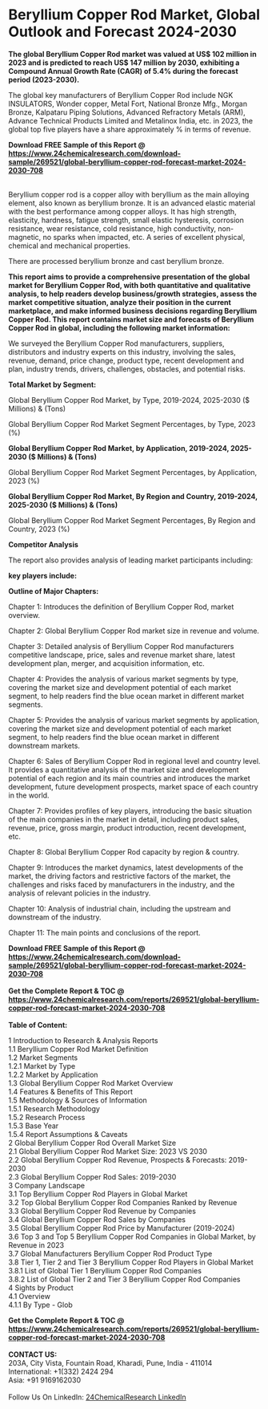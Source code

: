<h1>Beryllium Copper Rod Market, Global Outlook and Forecast 2024-2030</h1><p><strong>The global Beryllium Copper Rod market was valued at US$ 102 million in 2023 and is predicted to reach US$ 147 million by 2030, exhibiting a Compound Annual Growth Rate (CAGR) of 5.4% during the forecast period (2023-2030).</strong></p><p>
</p><p>The global key manufacturers of Beryllium Copper Rod include NGK INSULATORS, Wonder copper, Metal Fort, National Bronze Mfg., Morgan Bronze, Kalpataru Piping Solutions, Advanced Refractory Metals (ARM), Advance Technical Products Limited and Metalinox India, etc. in 2023, the global top five players have a share approximately % in terms of revenue.</p><div><b>Download FREE Sample of this Report @ 
            <a href="https://www.24chemicalresearch.com/download-sample/269521/global-beryllium-copper-rod-forecast-market-2024-2030-708">
            https://www.24chemicalresearch.com/download-sample/269521/global-beryllium-copper-rod-forecast-market-2024-2030-708</a></b></div><br><p>
</p><p>Beryllium copper rod is a copper alloy with beryllium as the main alloying element, also known as beryllium bronze. It is an advanced elastic material with the best performance among copper alloys. It has high strength, elasticity, hardness, fatigue strength, small elastic hysteresis, corrosion resistance, wear resistance, cold resistance, high conductivity, non-magnetic, no sparks when impacted, etc. A series of excellent physical, chemical and mechanical properties.</p><p>
There are processed beryllium bronze and cast beryllium bronze.</p><p>
<strong>This report aims to provide a comprehensive presentation of the global market for Beryllium Copper Rod, with both quantitative and qualitative analysis, to help readers develop business/growth strategies, assess the market competitive situation, analyze their position in the current marketplace, and make informed business decisions regarding Beryllium Copper Rod. This report contains market size and forecasts of Beryllium Copper Rod in global, including the following market information:</strong></p><p>
</p><p>
</p><p>We surveyed the Beryllium Copper Rod manufacturers, suppliers, distributors and industry experts on this industry, involving the sales, revenue, demand, price change, product type, recent development and plan, industry trends, drivers, challenges, obstacles, and potential risks.</p><p>
<strong>Total Market by Segment:</strong></p><p>
Global Beryllium Copper Rod Market, by Type, 2019-2024, 2025-2030 ($ Millions) &amp; (Tons)</p><p>
Global Beryllium Copper Rod Market Segment Percentages, by Type, 2023 (%)</p><p>
</p><p>
</p><p><strong>Global Beryllium Copper Rod Market, by Application, 2019-2024, 2025-2030 ($ Millions) &amp; (Tons)</strong></p><p>
Global Beryllium Copper Rod Market Segment Percentages, by Application, 2023 (%)</p><p>
</p><p>
</p><p><strong>Global Beryllium Copper Rod Market, By Region and Country, 2019-2024, 2025-2030 ($ Millions) &amp; (Tons)</strong></p><p>
Global Beryllium Copper Rod Market Segment Percentages, By Region and Country, 2023 (%)</p><p>
</p><p>
</p><p><strong>Competitor Analysis</strong></p><p>
The report also provides analysis of leading market participants including:</p><p>
</p><p>
<strong>key players include:</strong></p><p>
</p><p>
</p><p><strong>Outline of Major Chapters:</strong></p><p>
Chapter 1: Introduces the definition of Beryllium Copper Rod, market overview.</p><p>
Chapter 2: Global Beryllium Copper Rod market size in revenue and volume.</p><p>
Chapter 3: Detailed analysis of Beryllium Copper Rod manufacturers competitive landscape, price, sales and revenue market share, latest development plan, merger, and acquisition information, etc.</p><p>
Chapter 4: Provides the analysis of various market segments by type, covering the market size and development potential of each market segment, to help readers find the blue ocean market in different market segments.</p><p>
Chapter 5: Provides the analysis of various market segments by application, covering the market size and development potential of each market segment, to help readers find the blue ocean market in different downstream markets.</p><p>
Chapter 6: Sales of Beryllium Copper Rod in regional level and country level. It provides a quantitative analysis of the market size and development potential of each region and its main countries and introduces the market development, future development prospects, market space of each country in the world.</p><p>
Chapter 7: Provides profiles of key players, introducing the basic situation of the main companies in the market in detail, including product sales, revenue, price, gross margin, product introduction, recent development, etc.</p><p>
Chapter 8: Global Beryllium Copper Rod capacity by region &amp; country.</p><p>
Chapter 9: Introduces the market dynamics, latest developments of the market, the driving factors and restrictive factors of the market, the challenges and risks faced by manufacturers in the industry, and the analysis of relevant policies in the industry.</p><p>
Chapter 10: Analysis of industrial chain, including the upstream and downstream of the industry.</p><p>
Chapter 11: The main points and conclusions of the report.</p><div><b>Download FREE Sample of this Report @ 
            <a href="https://www.24chemicalresearch.com/download-sample/269521/global-beryllium-copper-rod-forecast-market-2024-2030-708">
            https://www.24chemicalresearch.com/download-sample/269521/global-beryllium-copper-rod-forecast-market-2024-2030-708</a></b></div><br><div><b>Get the Complete Report & TOC @ 
            <a href="https://www.24chemicalresearch.com/reports/269521/global-beryllium-copper-rod-forecast-market-2024-2030-708">
            https://www.24chemicalresearch.com/reports/269521/global-beryllium-copper-rod-forecast-market-2024-2030-708</a></b></div><br>
            <b>Table of Content:</b><p>1 Introduction to Research & Analysis Reports<br />
    1.1 Beryllium Copper Rod Market Definition<br />
    1.2 Market Segments<br />
        1.2.1 Market by Type<br />
        1.2.2 Market by Application<br />
    1.3 Global Beryllium Copper Rod Market Overview<br />
    1.4 Features & Benefits of This Report<br />
    1.5 Methodology & Sources of Information<br />
        1.5.1 Research Methodology<br />
        1.5.2 Research Process<br />
        1.5.3 Base Year<br />
        1.5.4 Report Assumptions & Caveats<br />
2 Global Beryllium Copper Rod Overall Market Size<br />
    2.1 Global Beryllium Copper Rod Market Size: 2023 VS 2030<br />
    2.2 Global Beryllium Copper Rod Revenue, Prospects & Forecasts: 2019-2030<br />
    2.3 Global Beryllium Copper Rod Sales: 2019-2030<br />
3 Company Landscape<br />
    3.1 Top Beryllium Copper Rod Players in Global Market<br />
    3.2 Top Global Beryllium Copper Rod Companies Ranked by Revenue<br />
    3.3 Global Beryllium Copper Rod Revenue by Companies<br />
    3.4 Global Beryllium Copper Rod Sales by Companies<br />
    3.5 Global Beryllium Copper Rod Price by Manufacturer (2019-2024)<br />
    3.6 Top 3 and Top 5 Beryllium Copper Rod Companies in Global Market, by Revenue in 2023<br />
    3.7 Global Manufacturers Beryllium Copper Rod Product Type<br />
    3.8 Tier 1, Tier 2 and Tier 3 Beryllium Copper Rod Players in Global Market<br />
        3.8.1 List of Global Tier 1 Beryllium Copper Rod Companies<br />
        3.8.2 List of Global Tier 2 and Tier 3 Beryllium Copper Rod Companies<br />
4 Sights by Product<br />
    4.1 Overview<br />
        4.1.1 By Type - Glob</p><div><b>Get the Complete Report & TOC @ 
            <a href="https://www.24chemicalresearch.com/reports/269521/global-beryllium-copper-rod-forecast-market-2024-2030-708">
            https://www.24chemicalresearch.com/reports/269521/global-beryllium-copper-rod-forecast-market-2024-2030-708</a></b></div><br><b>CONTACT US:</b><br>
            203A, City Vista, Fountain Road, Kharadi, Pune, India - 411014<br>
            International: +1(332) 2424 294<br>
            Asia: +91 9169162030 <br><br>
            Follow Us On LinkedIn: <a href="https://www.linkedin.com/company/24chemicalresearch/">24ChemicalResearch LinkedIn</a>